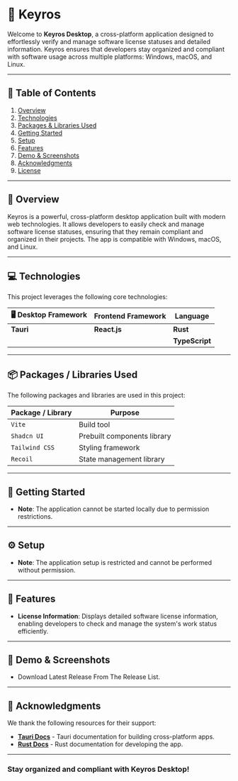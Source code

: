 # 🪪 Keyros

Welcome to **Keyros Desktop**, a cross-platform application designed to effortlessly verify and manage software license statuses and detailed information. Keyros ensures that developers stay organized and compliant with software usage across multiple platforms: Windows, macOS, and Linux.

---

## 📑 Table of Contents

1. [Overview](#-overview)
2. [Technologies](#-technologies)
3. [Packages & Libraries Used](#-packages--libraries-used)
4. [Getting Started](#-getting-started)
5. [Setup](#-setup)
6. [Features](#-features)
7. [Demo & Screenshots](#-demo--screenshots)
8. [Acknowledgments](#-acknowledgments)
9. [License](#-license)

---

## 🌟 Overview

Keyros is a powerful, cross-platform desktop application built with modern web technologies. It allows developers to easily check and manage software license statuses, ensuring that they remain compliant and organized in their projects. The app is compatible with Windows, macOS, and Linux.

---

## 💻 Technologies

This project leverages the following core technologies:

| 🖥️ Desktop Framework | Frontend Framework | Language       |
| -------------------- | ------------------ | -------------- |
| **Tauri**            | **React.js**       | **Rust**       |
|                      |                    | **TypeScript** |

---

## 📦 Packages / Libraries Used

The following packages and libraries are used in this project:

| Package / Library | Purpose                     |
| ----------------- | --------------------------- |
| `Vite`            | Build tool                  |
| `Shadcn UI`       | Prebuilt components library |
| `Tailwind CSS`    | Styling framework           |
| `Recoil`          | State management library    |

---

## 🚀 Getting Started

- **Note**: The application cannot be started locally due to permission restrictions.

---

## ⚙️ Setup

- **Note**: The application setup is restricted and cannot be performed without permission.

---

## 🎯 Features

- **License Information**: Displays detailed software license information, enabling developers to check and manage the system's work status efficiently.

---

## 🔗 Demo & Screenshots

- Download Latest Release From The Release List.

---

## 🙏 Acknowledgments

We thank the following resources for their support:

- **[Tauri Docs](https://tauri.app/docs)** - Tauri documentation for building cross-platform apps.
- **[Rust Docs](https://www.rust-lang.org/learn/get-started)** - Rust documentation for developing the app.

---

### Stay organized and compliant with Keyros Desktop!
